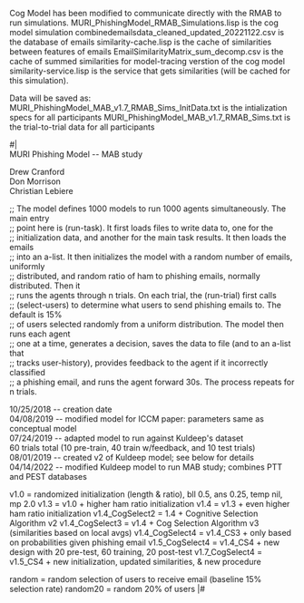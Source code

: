 Cog Model has been modified to communicate directly with the RMAB to run simulations.
MURI_PhishingModel_RMAB_Simulations.lisp is the cog model simulation
combinedemailsdata_cleaned_updated_20221122.csv is the database of emails
similarity-cache.lisp is the cache of similarities between features of emails
EmailSimilarityMatrix_sum_decomp.csv is the cache of summed similarities for model-tracing verstion of the cog model
similarity-service.lisp is the service that gets similarities (will be cached for this simulation).

Data will be saved as:
MURI_PhishingModel_MAB_v1.7_RMAB_Sims_InitData.txt is the intialization specs for all participants
MURI_PhishingModel_MAB_v1.7_RMAB_Sims.txt is the trial-to-trial data for all participants

#|  
MURI Phishing Model -- MAB study  

Drew Cranford  
Don Morrison  
Christian Lebiere  

;; The model defines 1000 models to run 1000 agents simultaneously. The main entry  
;; point here is (run-task). It first loads files to write data to, one for the  
;; initialization data, and another for the main task results. It then loads the emails  
;; into an a-list. It then initializes the model with a random number of emails, uniformly  
;; distributed, and random ratio of ham to phishing emails, normally distributed. Then it  
;; runs the agents through n trials. On each trial, the (run-trial) first calls  
;; (select-users) to determine what users to send phishing emails to. The default is 15%  
;; of users selected randomly from a uniform distribution. The model then runs each agent  
;; one at a time, generates a decision, saves the data to file (and to an a-list that   
;; tracks user-history), provides feedback to the agent if it incorrectly classified  
;; a phishing email, and runs the agent forward 30s. The process repeats for n trials.  
  
10/25/2018 -- creation date  
04/08/2019 -- modified model for ICCM paper: parameters same as conceptual model  
07/24/2019 -- adapted model to run against Kuldeep's dataset   
              60 trials total (10 pre-train, 40 train w/feedback, and 10 test trials)  
08/01/2019 -- created v2 of Kuldeep model; see below for details  
04/14/2022 -- modified Kuldeep model to run MAB study; combines PTT and PEST databases  
  
v1.0 = randomized initialization (length & ratio), bll 0.5, ans 0.25, temp nil, mp 2.0
v1.3 = v1.0 + higher ham ratio initialization
v1.4 = v1.3 + even higher ham ratio initialization
v1.4_CogSelect2 = 1.4 + Cognitive Selection Algorithm v2
v1.4_CogSelect3 = v1.4 + Cog Selection Algorithm v3 (similarities based on local avgs)
v1.4_CogSelect4 = v1.4_CS3 + only based on probabilities given phishing email
v1.5_CogSelect4 = v1.4_CS4 + new design with 20 pre-test, 60 training, 20 post-test
v1.7_CogSelect4 = v1.5_CS4 + new initialization, updated similarities, & new procedure
  
random = random selection of users to receive email (baseline 15% selection rate)
random20 = random 20% of users
|#  

